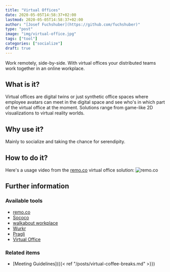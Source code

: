 ```yaml
---
title: "Virtual Offices"
date: 2020-05-05T14:58:37+02:00
lastmod: 2020-05-05T14:58:37+02:00
author: "[Josef Fuchshuber](https://github.com/fuchshuber)"
type: "post"
image: "img/virtual-office.jpg"
tags: ["tool"]
categories: ["socialize"]
draft: true
---
```


Work remotely, side-by-side. With virtual offices your distributed teams work together in an online workplace.
<!--more-->

## What is it?
Virtual offices are digital twins or just synthetic office spaces where employee avatars can meet in the digital space and see who's in which part of the virtual office at the moment. Solutions range from game-like 2D visualizations to virtual reality worlds.  

## Why use it?
Mainly to socialize and taking the chance for serendipity.

## How to do it?
Here's a usage video from the [remo.co](https://remo.co) virtual office solution:
![remo.co](https://remo.co/wp-content/uploads/2019/08/authentic-networking-experience.gif)

## Further information

### Available tools
 * [remo.co](https://remo.co)
 * [Sococo](https://www.sococo.com)
 * [walkabout workplace](https://www.walkaboutco.com/)
 * [Wurkr](https://wurkr.io)
 * [Pragli](https://pragli.com)
 * [Virtual Office](https://github.com/TNG/virtual-office)

### Related items
* [Meeting Guidelines]({{< ref "/posts/virtual-coffee-breaks.md" >}})